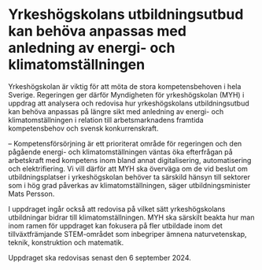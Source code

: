 # Yrkeshögskolans utbildningsutbud kan behöva anpassas med anledning av energi- och klimatomställningen

Yrkeshögskolan är viktig för att möta de stora kompetensbehoven i hela Sverige. Regeringen ger därför Myndigheten för yrkeshögskolan (MYH) i uppdrag att analysera och redovisa hur yrkeshögskolans utbildningsutbud kan behöva anpassas på längre sikt med anledning av energi- och klimatomställningen i relation till arbetsmarknadens framtida kompetensbehov och svensk konkurrenskraft.

– Kompetensförsörjning är ett prioriterat område för regeringen och den pågående energi- och klimatomställningen väntas öka efterfrågan på arbetskraft med kompetens inom bland annat digitalisering, automatisering och elektrifiering. Vi vill därför att MYH ska överväga om de vid beslut om utbildningsplatser i yrkeshögskolan behöver ta särskild hänsyn till sektorer som i hög grad påverkas av klimatomställningen, säger utbildningsminister Mats Persson.

I uppdraget ingår också att redovisa på vilket sätt yrkeshögskolans utbildningar bidrar till klimatomställningen. MYH ska särskilt beakta hur man inom ramen för uppdraget kan fokusera på fler utbildade inom det tillväxtfrämjande STEM-området som inbegriper ämnena naturvetenskap, teknik, konstruktion och matematik.

Uppdraget ska redovisas senast den 6 september 2024.
